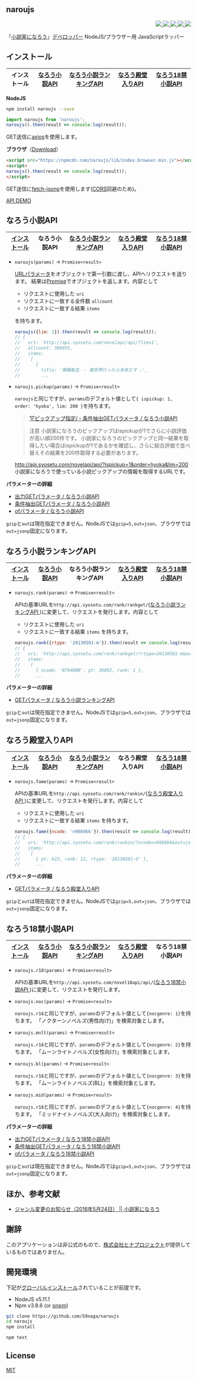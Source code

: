 naroujs
---

<p align="right">
  <a href="https://npmjs.org/package/naroujs">
    <img src="https://img.shields.io/npm/v/naroujs.svg?style=flat-square">
  </a>
  <a href="https://travis-ci.org/59naga/naroujs">
    <img src="http://img.shields.io/travis/59naga/naroujs.svg?style=flat-square">
  </a>
  <a href="https://codeclimate.com/github/59naga/naroujs/coverage">
    <img src="https://img.shields.io/codeclimate/github/59naga/naroujs.svg?style=flat-square">
  </a>
  <a href="https://codeclimate.com/github/59naga/naroujs">
    <img src="https://img.shields.io/codeclimate/coverage/github/59naga/naroujs.svg?style=flat-square">
  </a>
  <a href="https://gemnasium.com/59naga/naroujs">
    <img src="https://img.shields.io/gemnasium/59naga/naroujs.svg?style=flat-square">
  </a>
</p>

「[小説家になろう](http://syosetu.com/)」[デベロッパー](http://dev.syosetu.com/) NodeJS/ブラウザー用 JavaScriptラッパー

インストール
---

| インストール | [なろう小説API] | [なろう小説ランキングAPI] | [なろう殿堂入りAPI] | [なろう18禁小説API] |
|---|---|---|---|---|

**NodeJS**
```bash
npm install naroujs --save
```

```js
import naroujs from 'naroujs';
naroujs().then(result => console.log(result));
```

GET送信に[axios](https://github.com/mzabriskie/axios)を使用します。

**ブラウザ**（[Download](https://npmcdn.com/naroujs/lib/index.browser.min.js)）
```html
<script src="https://npmcdn.com/naroujs/lib/index.browser.min.js"></script>
<script>
naroujs().then(result => console.log(result));
</script>
```

GET送信に[fetch-jsonp](https://github.com/camsong/fetch-jsonp)を使用します([CORS](https://developer.mozilla.org/ja/docs/HTTP_access_control)回避のため)。

[API DEMO](http://jsdo.it/59naga/naroujs)

なろう小説API
---

| [インストール] | なろう小説API | [なろう小説ランキングAPI] | [なろう殿堂入りAPI] | [なろう18禁小説API] |
|---|---|---|---|---|

* `naroujs(params)` -> `Promise<result>`

  [URLパラメータ](#パラメーターの詳細)をオブジェクトで第一引数に渡し、APIへリクエストを送ります。
  結果は[Promise](https://developer.mozilla.org/ja/docs/Web/JavaScript/Reference/Global_Objects/Promise)でオブジェクトを返します。内容として
   * リクエストに使用した `uri`
   * リクエストに一致する全件数 `allcount`
   * リクエストに一致する結果 `items`
  
  を持ちます。

  ```js
  naroujs({lim: 1}).then(result => console.log(result));
  // {
  //   uri: 'http://api.syosetu.com/novelapi/api/?lim=1',
  //   allcount: 396955,
  //   items:
  //    [
  //      {
  //        title: '無職転生　- 異世界行ったら本気だす -',
  //        ...
  ```

* `naroujs.pickup(params)` -> `Promise<result>`

  `naroujs`と同じですが、`params`のデフォルト値として`{ ispickup: 1, order: 'hyoka', lim: 200 }`を持ちます。
  > [▽ピックアップ指定/・条件抽出GETパラメータ / なろう小説API](http://dev.syosetu.com/man/api/#link5)

  > 注意
  小説家になろうのピックアップはispickupが1でさらに小説評価が高い順200件です。
  小説家になろうのピックアップと同一結果を取得したい場合はispickupが1であるかを確認し、さらに総合評価で並べ替えその結果を200件取得する必要があります。
  >
  http://api.syosetu.com/novelapi/api/?ispickup=1&order=hyoka&lim=200
  小説家になろうで使っている小説ピックアップの情報を取得するURLです。

<a name="パラメーターの詳細"></a>
**パラメーターの詳細**

 - [出力GETパラメータ / なろう小説API](http://dev.syosetu.com/man/api/#link3)
 - [条件抽出GETパラメータ / なろう小説API](http://dev.syosetu.com/man/api/#link5)
 - [ofパラメータ / なろう小説API](http://dev.syosetu.com/man/api/#of_parm)

`gzip`と`out`は現在指定できません。NodeJSでは`gzip=5,out=json`、ブラウザでは`out=jsonp`固定になります。

なろう小説ランキングAPI
---

| [インストール] | [なろう小説API] | なろう小説ランキングAPI | [なろう殿堂入りAPI] | [なろう18禁小説API] |
|---|---|---|---|---|

* `naroujs.rank(params)` -> `Promise<result>`

  APIの基準URLを`http://api.syosetu.com/rank/rankget/`([なろう小説ランキングAPI
  ](http://api.syosetu.com/rank/rankget/?rtype=20130501-m))に変更して、リクエストを発行します。内容として
   * リクエストに使用した `uri`
   * リクエストに一致する結果 `items`
  を持ちます。

  ```js
  naroujs.rank({rtype: '20130501-m'}).then(result => console.log(result));
  // {
  //   uri: 'http://api.syosetu.com/rank/rankget/?rtype=20130501-m&out=json&gzip=5',
  //   items:
  //    [
  //      { ncode: 'N7648BN', pt: 36092, rank: 1 },
  //      ...
  ```

**パラメーターの詳細**

 - [GETパラメータ / なろう小説ランキングAPI](http://dev.syosetu.com/man/rankapi/#link3)

`gzip`と`out`は現在指定できません。NodeJSでは`gzip=5,out=json`、ブラウザでは`out=jsonp`固定になります。

なろう殿堂入りAPI
---

| [インストール] | [なろう小説API] | [なろう小説ランキングAPI] | なろう殿堂入りAPI | [なろう18禁小説API] |
|---|---|---|---|---|

* `naroujs.fame(params)` -> `Promise<result>`

  APIの基準URLを`http://api.syosetu.com/rank/rankin/`([なろう殿堂入りAPI
  ](http://api.syosetu.com/rank/rankin/?ncode=n9669bk))に変更して、リクエストを発行します。内容として
   * リクエストに使用した `uri`
   * リクエストに一致する結果 `items`
  を持ちます。

  ```js
  naroujs.fame({ncode: 'n9669bk'}).then(result => console.log(result));
  // {
  //   uri: 'http://api.syosetu.com/rank/rankin/?ncode=n9669bk&out=json&gzip=5',
  //   items:
  //    [
  //      { pt: 623, rank: 11, rtype: '20130501-d' },
  //      ...
  ```

**パラメーターの詳細**

 - [GETパラメータ / なろう殿堂入りAPI](http://dev.syosetu.com/man/rankinapi/#link3)

`gzip`と`out`は現在指定できません。NodeJSでは`gzip=5,out=json`、ブラウザでは`out=jsonp`固定になります。

なろう18禁小説API
---

| [インストール] | [なろう小説API] | [なろう小説ランキングAPI] | [なろう殿堂入りAPI] | なろう18禁小説API |
|---|---|---|---|---|

 * `naroujs.r18(params)` -> `Promise<result>`

   APIの基準URLを`http://api.syosetu.com/novel18api/api/`([なろう18禁小説API
   ](http://api.syosetu.com/novel18api/api/))に変更して、リクエストを発行します。

 * `naroujs.noc(params)` -> `Promise<result>`

   `naroujs.r18`と同じですが、`params`のデフォルト値として`{nocgenre: 1}`を持ちます。
   「ノクターンノベルズ(男性向け)」を検索対象とします。

 * `naroujs.mnlt(params)` -> `Promise<result>`

   `naroujs.r18`と同じですが、`params`のデフォルト値として`{nocgenre: 2}`を持ちます。
   「ムーンライトノベルズ(女性向け)」を検索対象とします。

 * `naroujs.bl(params)` -> `Promise<result>`

   `naroujs.r18`と同じですが、`params`のデフォルト値として`{nocgenre: 3}`を持ちます。
   「ムーンライトノベルズ(BL)」を検索対象とします。

 * `naroujs.mid(params)` -> `Promise<result>`

   `naroujs.r18`と同じですが、`params`のデフォルト値として`{nocgenre: 4}`を持ちます。
   「ミッドナイトノベルズ(大人向け)」を検索対象とします。

**パラメーターの詳細**

 - [出力GETパラメータ / なろう18禁小説API](http://dev.syosetu.com/xman/api/#link3)
 - [条件抽出GETパラメータ / なろう18禁小説API](http://dev.syosetu.com/xman/api/#link5)
 - [ofパラメータ / なろう18禁小説API](http://dev.syosetu.com/xman/api/#of_parm)

`gzip`と`out`は現在指定できません。NodeJSでは`gzip=5,out=json`、ブラウザでは`out=jsonp`固定になります。

ほか、参考文献
---
 - [ジャンル変更のお知らせ（2016年5月24日） || 小説家になろう](http://syosetu.com/teaser/genre/)

謝辞
---
このアプリケーションは非公式のもので、[株式会社ヒナプロジェクト](http://hinaproject.co.jp/)が提供しているものではありません。

開発環境
---
下記が[グローバルインストール](https://github.com/creationix/nvm#readme)されていることが前提です。
* NodeJS v5.11.1
* Npm v3.8.6 (or [pnpm](https://github.com/rstacruz/pnpm))

```bash
git clone https://github.com/59naga/naroujs
cd naroujs
npm install

npm test
```

License
---
[MIT](http://59naga.mit-license.org/)


[インストール]: README.md#インストール
[なろう小説API]: README.md#なろう小説api
[なろう小説ランキングAPI]: README.md#なろう小説ランキングapi
[なろう殿堂入りAPI]: README.md#なろう殿堂入りapi
[なろう18禁小説API]: README.md#なろう18禁小説api
